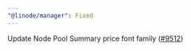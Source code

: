 ```yaml
---
"@linode/manager": Fixed
---
```


Update Node Pool Summary price font family ([#9512](https://github.com/linode/manager/pull/9512))
